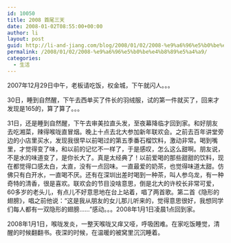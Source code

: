 ```yaml
---
id: 10050
title: 2008 首尾三天
date: 2008-01-02T08:55:00+00:00
author: li
layout: post
guid: http://li-and-jiang.com/blog/2008/01/02/2008-%e9%a6%96%e5%b0%be%e4%b8%89%e5%a4%a9/
permalink: /2008/01/02/2008-%e9%a6%96%e5%b0%be%e4%b8%89%e5%a4%a9/
categories:
  - 生活
---
```

2007年12月29日中午，老板请吃饭，权金城，下午就闪人。。。 

30日，睡到自然醒，下午去西单买了件长的羽绒服，试的第一件就买了，回来才发现是165的，算了算了。。。 

31日，还是睡到自然醒，下午去审美拉直头发，至夜幕降临才回到家。和好朋友去吃湘菜，辣得喉咙直冒烟。晚上十点去北大参加新年联欢会。之前去百年讲堂旁边的小店里买水，发现我很早以前喝过的第五季番石榴饮料，激动非常。喝到嘴里，才觉得变了味，和以前的记忆不一样了，于是感叹，怎么这么甜啊。朋友说，不是水的味道变了，是你长大了。真是太经典了！以前爱喝的那些甜甜的饮料，现在都觉得口感太白，太直，没有一点回味。一直最爱的奶茶，也觉得味道太甜。仿佛只有白开水，一直喝不厌。还有在深圳出差时喝到一种茶，叫人参乌龙，有一种奇特的清香，很是喜欢。联欢会的节目没啥意思，倒是北大的许校长非常可爱，60多岁的老头儿，有点儿不好意思地在台上站着，唱了两首歌。第二首《隐形的翅膀》，唱之前他说：“这是我从朋友的女儿那儿听来的，觉得意思很好，我想同学们每人都有一双隐形的翅膀……”感动。。。2008年1月1日凌晨1点回到家。 

2008年1月1日，喉咙发炎，一整天喉咙又痒又哑，呼吸困难。在家吃饭睡觉，清醒的时候翻翻书。夜深的时候，在温暖的被窝里沉沉睡着。